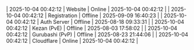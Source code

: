 | 2025-10-04 00:42:12 | Website | Online | 2025-10-04 00:42:12 |
| 2025-10-04 00:42:12 | Registration | Offline | 2025-09-09 16:40:23 |
| 2025-10-04 00:42:12 | Auth Server | Offline | 2025-08-18 09:33:31 |
| 2025-10-04 00:42:12 | Kezan (PvE) | Offline | 2025-08-03 17:58:02 |
| 2025-10-04 00:42:12 | Gurubashi (PvP) | Offline | 2025-08-23 21:44:06 |
| 2025-10-04 00:42:12 | Cloudflare | Online | 2025-10-04 00:42:12 |
